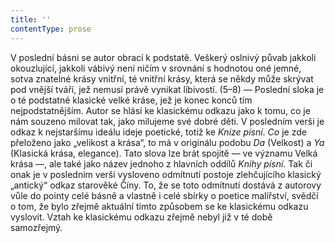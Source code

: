 ```yaml
---
title: ''
contentType: prose
---
```


  

V poslední básni se autor obrací k podstatě. Veškerý oslnivý půvab jakkoli okouzlující, jakkoli vábivý není ničím v srovnání s hodnotou oné jemné, sotva znatelné krásy vnitřní, té vnitřní krásy, která se někdy může skrývat pod vnější tváří, jež nemusí právě vynikat líbivostí. (5–8) — Poslední sloka je o té podstatné klasické velké kráse, jež je konec konců tím nejpodstatnějším. Autor se hlásí ke klasickému odkazu jako k tomu, co je nám souzeno milovat tak, jako milujeme své dobré děti. V posledním verši je odkaz k nejstaršímu ideálu ideje poetické, totiž ke _Knize_ _písní_. _Co_ je zde přeloženo jako „velikost a krása“, to má v originálu podobu _Da_ (Velkost) a _Ya_ (Klasická krása, elegance). Tato slova lze brát spojitě — ve významu Velká krása —, ale také jako název jednoho z hlavních oddílů _Knihy_ _písní_. Tak či onak je v posledním verši vysloveno odmítnutí postoje zlehčujícího klasický „antický“ odkaz starověké Číny. To, že se toto odmítnutí dostává z autorovy vůle do pointy celé básně a vlastně i celé sbírky o poetice malířství, svědčí o tom, že bylo zřejmě aktuální tímto způsobem se ke klasickému odkazu vyslovit. Vztah ke klasickému odkazu zřejmě nebyl již v té době samozřejmý.
